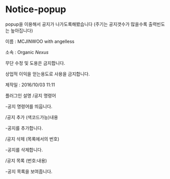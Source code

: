 # Notice-popup
popup을 이용해서 공지가 나가도록해봤습니다 (주기는 공지갯수가 많을수록 출력빈도는 높아집니다)

 이름 : MCJINWOO with angelless
 
 소속 : Organic *Nexus*
 
 무단 수정 및 도용은 금지합니다.
 
 상업적 이익을 얻는용도로 사용을 금지합니다.
 
 제작일 : 2016/10/03 11:11

 플러그인 설명
 /공지 명령어
 
 -공지 명령어를 띄웁니다.
 
 /공지 추가 (색코드가능)내용
 
 -공지를 추가합니다.
 
 /공지 삭제 (목록에서의 번호)
 
 -공지를 삭제합니다.
 
 /공지 목록 (번호:내용)
 
 -공지 목록을 보여줍니다.
